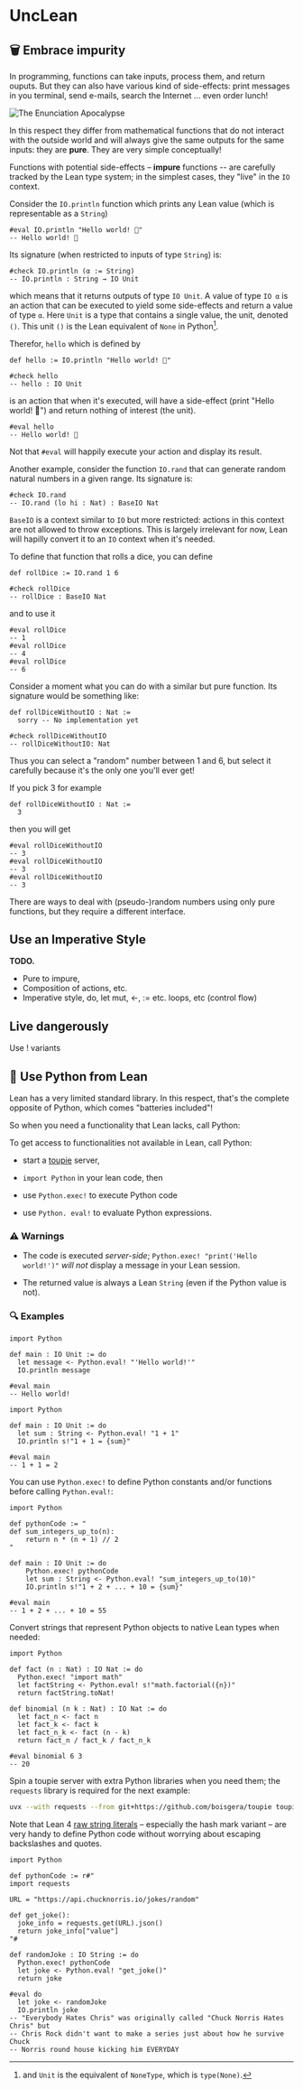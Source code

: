 UncLean
================================================================================

🗑️ Embrace impurity
--------------------------------------------------------------------------------

In programming, functions can take inputs, process them, and
return ouputs. But they can also have various kind of side-effects: 
print messages in you terminal, send e-mails, search the Internet ... 
even order lunch!

![The Enunciation Apocalypse]

[The Enunciation Apocalypse]: https://scontent-cdg4-3.xx.fbcdn.net/v/t39.30808-6/532953901_24490135003936932_7732910830382145601_n.jpg?_nc_cat=110&ccb=1-7&_nc_sid=aa7b47&_nc_ohc=qjzUJrpukJYQ7kNvwFyHj2L&_nc_oc=AdluCJNAJctXdZR9pSI6o8UviHpup3a8cBaudmzpIp5UrLly8vwdyhOj37x-lpcAuAI&_nc_zt=23&_nc_ht=scontent-cdg4-3.xx&_nc_gid=_6IzYZREoGtgmSuKScPszA&oh=00_AfWoe-jWnl7kXSuU5NDTSQjnETbPMptTujsfGxe1OWvhOw&oe=68ABE55A

In this respect they differ from mathematical functions that do not interact
with the outside world and will always give the same outputs for the same
inputs: they are **pure**. They are very simple conceptually!

Functions with potential side-effects – **impure** functions -- 
are carefully tracked by the Lean type system; in the simplest cases,
they "live" in the `IO` context.

Consider the `IO.println` function which prints any Lean value
(which is representable as a `String`)

```lean
#eval IO.println "Hello world! 👋"
-- Hello world! 👋
```
Its signature (when restricted to inputs of type `String`) is:

```lean
#check IO.println (α := String)
-- IO.println : String → IO Unit
```

which means that it returns outputs of type `IO Unit`.
A value of type `IO α` is an action that can be executed to yield some side-effects and return a value of type `α`.
Here `Unit` is a type that contains a single value, the unit, denoted `()`.
This unit `()` is the Lean equivalent of `None` in Python[^1].

[^1]: and `Unit` is the equivalent of `NoneType`, which is `type(None)`.

Therefor, `hello` which is defined by 

```lean
def hello := IO.println "Hello world! 👋"

#check hello
-- hello : IO Unit
```

is an action that when it's executed, will have a side-effect (print "Hello world! 👋") and return nothing of interest (the unit).

```lean
#eval hello
-- Hello world! 👋
```

Not that `#eval` will happily execute your action and display its result.

Another example, consider the function `IO.rand` that can generate random 
natural numbers in a given range. Its signature is:

```lean
#check IO.rand
-- IO.rand (lo hi : Nat) : BaseIO Nat
```

`BaseIO` is a context similar to `IO` but more restricted: actions in
this context are not allowed to throw exceptions. This is largely irrelevant
for now, Lean will hapilly convert it to an `IO` context when it's needed.

To define that function that rolls a dice, you can define

```lean
def rollDice := IO.rand 1 6

#check rollDice
-- rollDice : BaseIO Nat
```

and to use it

```lean
#eval rollDice
-- 1
#eval rollDice
-- 4
#eval rollDice
-- 6
```

Consider a moment what you can do with a similar but pure function.
Its signature would be something like:

```lean
def rollDiceWithoutIO : Nat :=
  sorry -- No implementation yet

#check rollDiceWithoutIO
-- rollDiceWithoutIO: Nat
```

Thus you can select a "random" number between 1 and 6, but select it carefully
because it's the only one you'll ever get!

If you pick 3 for example

```lean
def rollDiceWithoutIO : Nat :=
  3
```

then you will get

```lean
#eval rollDiceWithoutIO
-- 3
#eval rollDiceWithoutIO
-- 3
#eval rollDiceWithoutIO
-- 3
```

There are ways to deal with (pseudo-)random numbers using only pure functions,
but they require a different interface.













Use an Imperative Style
--------------------------------------------------------------------------------

**TODO.**

  - Pure to impure, 
  - Composition of actions, etc.
  - Imperative style, do, let mut, <-, := etc. loops, etc (control flow)


Live dangerously
--------------------------------------------------------------------------------



Use ! variants

🐍 Use Python from Lean
--------------------------------------------------------------------------------

Lean has a very limited standard library. 
In this respect, that's the complete opposite of Python, which comes
"batteries included"! 

So when you need a functionality that Lean lacks, call Python:

To get access to functionalities not available in Lean, call Python:

  - start a [toupie] server, 
  
  - `import Python` in your lean code, then

  - use `Python.exec!` to execute Python code

  - use `Python. eval!` to evaluate Python expressions. 

### ⚠️ Warnings

  - The code is executed *server-side*;
    `Python.exec! "print('Hello world!')"`
    *will not* display a message in your Lean session.

  - The returned value is always a Lean `String` 
    (even if the Python value is not). 

    
### 🔍 Examples

```lean
import Python

def main : IO Unit := do
  let message <- Python.eval! "'Hello world!'"
  IO.println message

#eval main
-- Hello world!
```

```lean
import Python

def main : IO Unit := do
  let sum : String <- Python.eval! "1 + 1"
  IO.println s!"1 + 1 = {sum}"

#eval main
-- 1 + 1 = 2
```

You can use `Python.exec!` to define Python constants and/or functions before
calling `Python.eval!`:

```lean
import Python

def pythonCode := "
def sum_integers_up_to(n):
    return n * (n + 1) // 2
"

def main : IO Unit := do
    Python.exec! pythonCode
    let sum : String <- Python.eval! "sum_integers_up_to(10)"
    IO.println s!"1 + 2 + ... + 10 = {sum}"

#eval main
-- 1 + 2 + ... + 10 = 55
```

Convert strings that represent Python objects to native Lean types when needed:

```lean
import Python

def fact (n : Nat) : IO Nat := do
  Python.exec! "import math"
  let factString <- Python.eval! s!"math.factorial({n})"
  return factString.toNat!

def binomial (n k : Nat) : IO Nat := do
  let fact_n <- fact n
  let fact_k <- fact k
  let fact_n_k <- fact (n - k)
  return fact_n / fact_k / fact_n_k

#eval binomial 6 3
-- 20
```

Spin a toupie server with extra Python libraries when you need them;
the `requests` library is required for the next example:

```bash
uvx --with requests --from git+https://github.com/boisgera/toupie toupie
```

Note that Lean 4 [raw string literals] 
– especially the hash mark variant – 
are very handy to define Python code without worrying 
about escaping backslashes and quotes.

[raw string literals]: https://lean-lang.org/doc/reference/latest//Basic-Types/Strings/#raw-string-literals


```lean
import Python

def pythonCode := r#"
import requests

URL = "https://api.chucknorris.io/jokes/random"

def get_joke():
  joke_info = requests.get(URL).json()
  return joke_info["value"]
"#

def randomJoke : IO String := do
  Python.exec! pythonCode
  let joke <- Python.eval! "get_joke()"
  return joke

#eval do
  let joke <- randomJoke
  IO.println joke
-- "Everybody Hates Chris" was originally called "Chuck Norris Hates Chris" but 
-- Chris Rock didn't want to make a series just about how he survive Chuck 
-- Norris round house kicking him EVERYDAY
```



[toupie]: https://github.com/boisgera/toupie